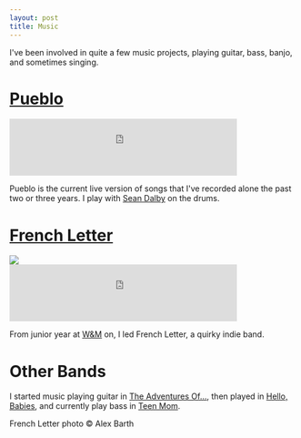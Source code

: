 ```yaml
---
layout: post
title: Music
---
```


I've been involved in quite a few music projects, playing guitar, bass, banjo, and sometimes singing.

# [Pueblo](http://pueblo.bandcamp.com)

<iframe width="400" height="100" style="position: relative; display: block; width: 400px; height: 100px;" src="http://bandcamp.com/EmbeddedPlayer/v=2/album=4155139520/size=venti/bgcol=FFFFFF/linkcol=4285BB/" allowtransparency="true" frameborder="0"><a href="http://pueblo.bandcamp.com/album/histories">Histories by Pueblo</a></iframe>

Pueblo is the current live version of songs that I've recorded alone the past two or three years. I play with [Sean Dalby](http://twitter.com/SeanDalby) on the drums.

# [French Letter](http://frenchletter.bandcamp.com)

<div class='shutter-300'>
  <a href='http://www.flickr.com/photos/tmcw/4559912027/in/photostream'>
    <img src='http://farm4.static.flickr.com/3132/4559912027_d4ce206e85_z.jpg' />
  </a>
</div>


<iframe width="400" height="100" style="position: relative; display: block; width: 400px; height: 100px;" src="http://bandcamp.com/EmbeddedPlayer/v=2/album=940613931/size=venti/bgcol=FFFFFF/linkcol=4285BB/" allowtransparency="true" frameborder="0"><a href="http://frenchletter.bandcamp.com/album/french-letter-ep">French Letter EP by French Letter</a></iframe>

From junior year at [W&M](http://wm.edu) on, I led French Letter, a quirky indie band.

# Other Bands

I started music playing guitar in [The Adventures Of...](http://www.myspace.com/theadventuresoftupperware), then played in [Hello, Babies](http://hellobabies.bandcamp.com/), and currently play bass in [Teen Mom](http://www.facebook.com/pages/Teen-Mom-DC/191023127616953).

French Letter photo &copy; Alex Barth
